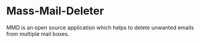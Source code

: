 # Mass-Mail-Deleter
MMD is an open source application which helps to delete unwanted emails from multiple mail boxes.
